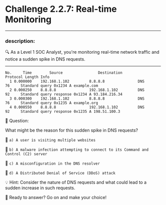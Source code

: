 # **Challenge 2.2.7: Real-time Monitoring**

---

### **description:**

🔍 As a Level 1 SOC Analyst, you're monitoring real-time network traffic and notice a sudden spike in DNS requests.

---
```plaintext
No.     Time        Source                Destination           Protocol Length Info
  1 0.000000    192.168.1.102         8.8.8.8               DNS      76     Standard query 0x1234 A example.com
  2 0.000250    8.8.8.8               192.168.1.102         DNS      92     Standard query response 0x1234 A 93.184.216.34
  3 0.000300    192.168.1.102         8.8.8.8               DNS      76     Standard query 0x1235 A example.org
  4 0.000550    8.8.8.8               192.168.1.102         DNS      92     Standard query response 0x1235 A 198.51.100.3
```
🤔 Question:

What might be the reason for this sudden spike in DNS requests?

🔘 ```a) A user is visiting multiple websites```

🔘 ```b) A malware infection attempting to connect to its Command and Control (C2) server```

🔘 ```c) A misconfiguration in the DNS resolver```

🔘 ```d) A Distributed Denial of Service (DDoS) attack```

💡 Hint: Consider the nature of DNS requests and what could lead to a sudden increase in such requests.

🚀 Ready to answer? Go on and make your choice!